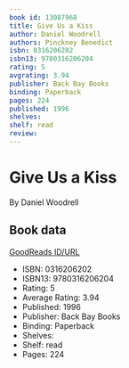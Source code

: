 ```yaml
---
book id: 13087968
title: Give Us a Kiss
author: Daniel Woodrell
authors: Pinckney Benedict
isbn: 0316206202
isbn13: 9780316206204
rating: 5
avgrating: 3.94
publisher: Back Bay Books
binding: Paperback
pages: 224
published: 1996
shelves: 
shelf: read
review: 
---
```


# Give Us a Kiss

By Daniel Woodrell

## Book data

[GoodReads ID/URL](https://www.goodreads.com/book/show/13087968)

- ISBN: 0316206202
- ISBN13: 9780316206204
- Rating: 5
- Average Rating: 3.94
- Published: 1996
- Publisher: Back Bay Books
- Binding: Paperback
- Shelves: 
- Shelf: read
- Pages: 224


